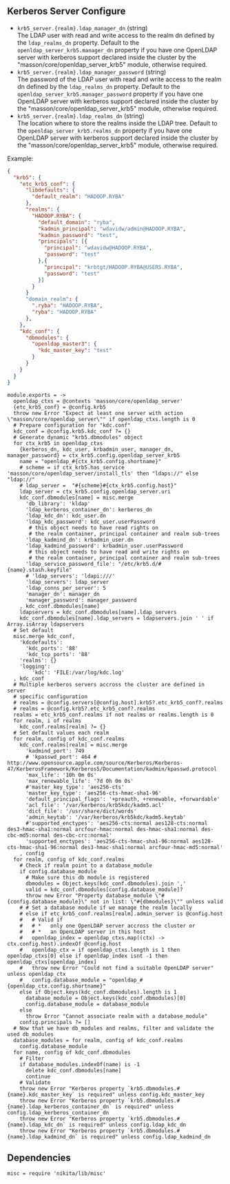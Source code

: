 
## Kerberos Server Configure

*   `krb5_server.{realm}.ldap_manager_dn` (string)   
    The LDAP user with read and write access to the realm dn
    defined by the `ldap_realms_dn` property. Default to the 
    `openldap_server_krb5.manager_dn` property if you have one OpenLDAP server with 
    kerberos support declared inside the cluster by the 
    "masson/core/openldap\_server\_krb5" module, otherwise required.      
*   `krb5_server.{realm}.ldap_manager_password` (string)   
    The password of the LDAP user with read and write access to the realm dn
    defined by the `ldap_realms_dn` property. Default to the 
    `openldap_server_krb5.manager_password` property if you have one OpenLDAP server with 
    kerberos support declared inside the cluster by the 
    "masson/core/openldap\_server\_krb5" module, otherwise required.      
*   `krb5_server.{realm}.ldap_realms_dn` (string)   
    The location where to store the realms inside the LDAP tree. Default to the 
    `openldap_server_krb5.realms_dn` property if you have one OpenLDAP server with 
    kerberos support declared inside the cluster by the 
    "masson/core/openldap\_server\_krb5" module, otherwise required.   

Example:

```json
{
  "krb5": {
    "etc_krb5_conf": {
      "libdefaults": {
        "default_realm": "HADOOP.RYBA"
      },
      "realms": {
        "HADOOP.RYBA": {
          "default_domain": "ryba",
          "kadmin_principal": "wdavidw/admin@HADOOP.RYBA",
          "kadmin_password": "test",
          "principals": [{
            "principal": "wdavidw@HADOOP.RYBA",
            "password": "test"
          },{
            "principal": "krbtgt/HADOOP.RYBA@USERS.RYBA",
            "password": "test"
          }]
        }
      }
      "domain_realm": {
        ".ryba": "HADOOP.RYBA",
        "ryba": "HADOOP.RYBA"
      },
    },
    "kdc_conf": {
      "dbmodules": {
        "openldap_master3": {
          "kdc_master_key": "test"
        }
      }
    }
  }
}
```

    module.exports = ->
      openldap_ctxs = @contexts 'masson/core/openldap_server'
      {etc_krb5_conf} = @config.krb5
      throw new Error "Expect at least one server with action \"masson/core/openldap_server\"" if openldap_ctxs.length is 0
      # Prepare configuration for "kdc.conf"
      kdc_conf = @config.krb5.kdc_conf ?= {}
      # Generate dynamic "krb5.dbmodules" object
      for ctx_krb5 in openldap_ctxs
        {kerberos_dn, kdc_user, krbadmin_user, manager_dn, manager_password} = ctx_krb5.config.openldap_server_krb5
        name = "openldap_#{ctx_krb5.config.shortname}"
        # scheme = if ctx_krb5.has_service 'masson/core/openldap_server/install_tls' then "ldaps://" else "ldap://"
        # ldap_server =  "#{scheme}#{ctx_krb5.config.host}"
        ldap_server = ctx_krb5.config.openldap_server.uri
        kdc_conf.dbmodules[name] = misc.merge
          'db_library': 'kldap'
          'ldap_kerberos_container_dn': kerberos_dn
          'ldap_kdc_dn': kdc_user.dn
          'ldap_kdc_password': kdc_user.userPassword
           # this object needs to have read rights on
           # the realm container, principal container and realm sub-trees
          'ldap_kadmind_dn': krbadmin_user.dn
          'ldap_kadmind_password': krbadmin_user.userPassword
           # this object needs to have read and write rights on
           # the realm container, principal container and realm sub-trees
          'ldap_service_password_file': "/etc/krb5.d/#{name}.stash.keyfile"
          # 'ldap_servers': 'ldapi:///'
          'ldap_servers': ldap_server
          'ldap_conns_per_server': 5
          'manager_dn': manager_dn
          'manager_password': manager_password
        , kdc_conf.dbmodules[name]
        ldapservers = kdc_conf.dbmodules[name].ldap_servers
        kdc_conf.dbmodules[name].ldap_servers = ldapservers.join ' ' if Array.isArray ldapservers
      # Set default
      misc.merge kdc_conf,
        'kdcdefaults':
          'kdc_ports': '88'
          'kdc_tcp_ports': '88'
        'realms': {}
        'logging':
            'kdc': 'FILE:/var/log/kdc.log'
      , kdc_conf
      # Multiple kerberos servers accross the cluster are defined in server
      # specific configuration
      # realms = @config.servers[@config.host].krb5?.etc_krb5_conf?.realms
      # realms = @config.krb5?.etc_krb5_conf?.realms
      realms = etc_krb5_conf.realms if not realms or realms.length is 0
      for realm, i of realms
        kdc_conf.realms[realm] ?= {}
      # Set default values each realm
      for realm, config of kdc_conf.realms
        kdc_conf.realms[realm] = misc.merge
          'kadmind_port': 749
          # 'kpasswd_port': 464 # http://www.opensource.apple.com/source/Kerberos/Kerberos-47/KerberosFramework/Kerberos5/Documentation/kadmin/kpasswd.protocol
          'max_life': '10h 0m 0s'
          'max_renewable_life': '7d 0h 0m 0s'
          #'master_key_type': 'aes256-cts'
          'master_key_type': 'aes256-cts-hmac-sha1-96'
          'default_principal_flags': '+preauth, +renewable, +forwardable'
          'acl_file': '/var/kerberos/krb5kdc/kadm5.acl'
          'dict_file': '/usr/share/dict/words'
          'admin_keytab': '/var/kerberos/krb5kdc/kadm5.keytab'
          #'supported_enctypes': 'aes256-cts:normal aes128-cts:normal des3-hmac-sha1:normal arcfour-hmac:normal des-hmac-sha1:normal des-cbc-md5:normal des-cbc-crc:normal'
          'supported_enctypes': 'aes256-cts-hmac-sha1-96:normal aes128-cts-hmac-sha1-96:normal des3-hmac-sha1:normal arcfour-hmac-md5:normal'
        , config
      for realm, config of kdc_conf.realms
        # Check if realm point to a database_module
        if config.database_module
          # Make sure this db module is registered
          dbmodules = Object.keys(kdc_conf.dbmodules).join ','
          valid = kdc_conf.dbmodules[config.database_module]?
          throw new Error "Property database_module \"#{config.database_module}\" not in list: \"#{dbmodules}\"" unless valid
        # # Set a database module if we manage the realm locally
        # else if etc_krb5_conf.realms[realm].admin_server is @config.host
        #   # Valid if
        #   # *   only one OpenLDAP server accross the cluster or
        #   # *   an OpenLDAP server in this host
        #   openldap_index = openldap_ctxs.map((ctx) -> ctx.config.host).indexOf @config.host
        #   openldap_ctx = if openldap_ctxs.length is 1 then openldap_ctxs[0] else if openldap_index isnt -1 then openldap_ctxs[openldap_index]
        #   throw new Error "Could not find a suitable OpenLDAP server" unless openldap_ctx
        #   config.database_module = "openldap_#{openldap_ctx.config.shortname}"
        else if Object.keys(kdc_conf.dbmodules).length is 1
          database_module = Object.keys(kdc_conf.dbmodules)[0]
          config.database_module = database_module
        else
          throw Error "Cannot associate realm with a database_module"
        config.principals ?= []
      # Now that we have db_modules and realms, filter and validate the used db_modules
      database_modules = for realm, config of kdc_conf.realms
        config.database_module
      for name, config of kdc_conf.dbmodules
        # Filter
        if database_modules.indexOf(name) is -1
          delete kdc_conf.dbmodules[name]
          continue
        # Validate
        throw new Error "Kerberos property `krb5.dbmodules.#{name}.kdc_master_key` is required" unless config.kdc_master_key
        throw new Error "Kerberos property `krb5.dbmodules.#{name}.ldap_kerberos_container_dn` is required" unless config.ldap_kerberos_container_dn
        throw new Error "Kerberos property `krb5.dbmodules.#{name}.ldap_kdc_dn` is required" unless config.ldap_kdc_dn
        throw new Error "Kerberos property `krb5.dbmodules.#{name}.ldap_kadmind_dn` is required" unless config.ldap_kadmind_dn

## Dependencies

    misc = require 'nikita/lib/misc'
